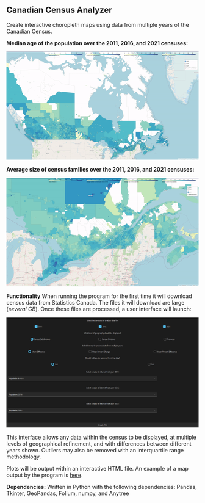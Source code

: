 ## Canadian Census Analyzer
Create interactive choropleth maps using data from multiple years of the Canadian Census.

**Median age of the population over the 2011, 2016, and 2021 censuses:**
<p align="center">
  <img src="https://github.com/slehmann1/Canadian-Census-Analyzer/blob/main/Supporting%20Info/medianPopulationAge.gif?raw=true" />
</p>

**Average size of census families over the 2011, 2016, and 2021 censuses:**
<p align="center">
  <img src="https://github.com/slehmann1/Canadian-Census-Analyzer/blob/main/Supporting%20Info/averageSizeCensFams.gif?raw=true" />
</p>

**Functionality**
When running the program for the first time it will download census data from Statistics Canada. The files it will download are large (*several GB*). Once these files are processed, a user interface will launch:

<p align="center">
  <img src="https://github.com/slehmann1/Canadian-Census-Analyzer/blob/main/Supporting%20Info/GUI.PNG?raw=true?raw=true" />
</p>

This interface allows any data within the census to be displayed, at multiple levels of geographical refinement, and with differences between different years shown. Outliers may also be removed with an interquartile range methodology. 

Plots will be output within an interactive HTML file. An example of a map output by the program is [here](https://github.com/slehmann1/Canadian-Census-Analyzer/raw/main/Supporting%20Info/SampleMap-Age.html).


**Dependencies:**
Written in Python with the following dependencies: Pandas, Tkinter, GeoPandas, Folium, numpy, and Anytree
